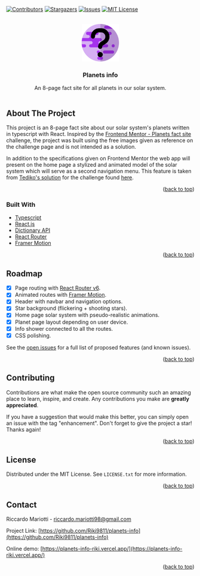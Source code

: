 <div id="top"></div>

<!-- SHIELDS -->
[![Contributors][contributors-shield]][contributors-url]
[![Stargazers][stars-shield]][stars-url]
[![Issues][issues-shield]][issues-url]
[![MIT License][license-shield]][license-url]

<!-- PROJECT LOGO -->
<br />
<div align="center">
  <a href="https://planets-info-riki.vercel.app/">
    <img src="public/logo.svg" alt="Logo" height="100">
  </a>

<h3 align="center">Planets info</h3>

  <p align="center">
    An 8-page fact site for all planets in our solar system.
    <br />
    <br />
  </p>
</div>



<!-- ABOUT THE PROJECT -->
## About The Project

This project is an 8-page fact site about our solar system's planets written in typescript with React. Inspired by the <a href="https://www.frontendmentor.io/challenges/planets-fact-site-gazqN8w_f">Frontend Mentor - Planets fact site</a> challenge, the project was built using the free images given as reference on the challenge page and is not intended as a solution.

In addition to the specifications given on Frontend Mentor the web app will present on the home page a stylized and animated model of the solar system which will serve as a second navigation menu. This feature is taken from <a href="https://github.com/tediko/planets-fact">Tediko's solution</a> for the challenge found <a href="https://planets-tediko.netlify.app/">here</a>.

<p align="right">(<a href="#top">back to top</a>)</p>



### Built With

* [Typescript](https://www.typescriptlang.org/)
* [React.js](https://reactjs.org/)
* [Dictionary API](https://dictionaryapi.dev/)
* [React Router](https://reactrouter.com)
* [Framer Motion](https://www.framer.com/motion/)

<p align="right">(<a href="#top">back to top</a>)</p>



<!-- ROADMAP -->
## Roadmap

- [x] Page routing with <a href="https://reactrouter.com">React Router v6</a>.
- [x] Animated routes with <a href="https://www.framer.com/motion/">Framer Motion</a>.
- [x] Header with navbar and navigation options.
- [x] Star background (flickering + shooting stars).
- [x] Home page solar system with pseudo-realistic animations.
- [x] Planet page layout depending on user device.
- [x] Info shower connected to all the routes.
- [x] CSS polishing.

See the [open issues](https://github.com/Riki9811/planets-info/issues) for a full list of proposed features (and known issues).

<p align="right">(<a href="#top">back to top</a>)</p>



<!-- CONTRIBUTING -->
## Contributing

Contributions are what make the open source community such an amazing place to learn, inspire, and create. Any contributions you make are **greatly appreciated**.

If you have a suggestion that would make this better, you can simply open an issue with the tag "enhancement". Don't forget to give the project a star! Thanks again!

<p align="right">(<a href="#top">back to top</a>)</p>



<!-- LICENSE -->
## License

Distributed under the MIT License. See `LICENSE.txt` for more information.

<p align="right">(<a href="#top">back to top</a>)</p>



<!-- CONTACT -->
## Contact

Riccardo Mariotti - riccardo.mariotti98@gmail.com

Project Link: [https://github.com/Riki9811/planets-info](https://github.com/Riki9811/planets-info)

Online demo: [https://planets-info-riki.vercel.app/](https://planets-info-riki.vercel.app/)

<p align="right">(<a href="#top">back to top</a>)</p>

<!-- MARKDOWN LINKS & IMAGES -->
[contributors-shield]: https://img.shields.io/github/contributors/Riki9811/planets-info.svg?style=for-the-badge
[contributors-url]: https://github.com/Riki9811/planets-info/graphs/contributors

[stars-shield]: https://img.shields.io/github/stars/Riki9811/planets-info.svg?style=for-the-badge
[stars-url]: https://github.com/Riki9811/planets-info/stargazers

[issues-shield]: https://img.shields.io/github/issues/Riki9811/planets-info.svg?style=for-the-badge
[issues-url]: https://github.com/Riki9811/planets-info/issues

[license-shield]: https://img.shields.io/github/license/Riki9811/planets-info.svg?style=for-the-badge
[license-url]: https://github.com/Riki9811/planets-info/blob/master/LICENSE.txt
